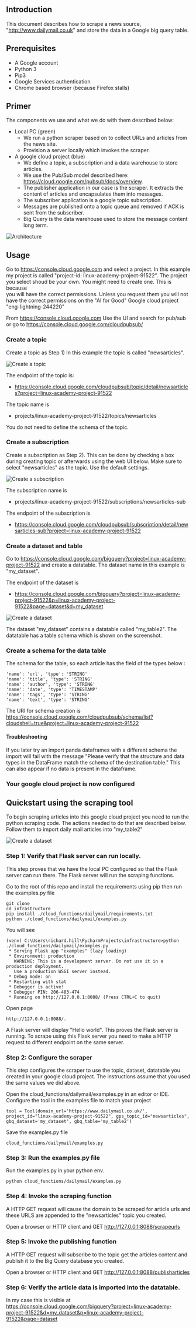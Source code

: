 ## Introduction
This document describes how to scrape a news source, "http://www.dailymail.co.uk" and store the data in a Google big query table. 
  

## Prerequisites
- A Google account
- Python 3
- Pip3
- Google Services authentication
- Chrome based browser (because Firefox stalls)

## Primer 
The components we  use and  what  we  do with them described below:
- Local PC (green)
    - We run a python scraper  based on  to collect URLs and articles from the news site.
    - Provision a server locally which invokes the scraper.
- A google cloud project (blue) 
    - We define a topic, a subscription and a data warehouse to store articles. 
    - We  use the Pub/Sub model described here: https://cloud.google.com/pubsub/docs/overview. 
    - The publisher application in our case is the scraper. It extracts the content of articles  and encapsulates them 
    into messages.
    - The subscriber application  is a google  topic subscription. 
    - Messages are published onto a topic queue and removed if ACK is sent from the subscriber.  
    - Big Query is the data warehouse used to store the message content long term.


![Architecture](../../imgs/scraping-arch-flat.png)


## Usage
Go to  https://console.cloud.google.com  and select a project. In this example my project  is called "project-id: 
linux-academy-project-91522". The project you select shoud be your own. You might need to create one.  This is because  
you  will have the  correct permissions. Unless you request them you will not have the correct permissions on  the 
"AI for Good"  Google cloud project "eng-lightning-244220"

From https://console.cloud.google.com  Use the UI and search for pub/sub or go to https://console.cloud.google.com/cloudpubsub/

### Create a topic 
Create a topic as Step 1) In this example  the topic is called "newsarticles". 

![Create a topic](../../imgs/create-topic.PNG)

The endpoint of the topic is:
- https://console.cloud.google.com/cloudpubsub/topic/detail/newsarticles?project=linux-academy-project-91522

The topic name is 
- projects/linux-academy-project-91522/topics/newsarticles

You do not need to define the schema of the topic.


### Create a subscription
Create a subscription as Step 2). This can be done by checking a box during creating topic or afterwards using the web
UI below. Make sure to select "newsarticles" as  the  topic. Use the default settings.

![Create a subscription](../../imgs/create-subscription.PNG)

The subscription name is 
- projects/linux-academy-project-91522/subscriptions/newsarticles-sub 

The endpoint of the  subscription is
- https://console.cloud.google.com/cloudpubsub/subscription/detail/newsarticles-sub?project=linux-academy-project-91522


### Create a dataset and table
Go to https://console.cloud.google.com/bigquery?project=linux-academy-project-91522 and create a datatable. 
The dataset name in this example is  "my_dataset". 
 
 The endpoint of the dataset is
- https://console.cloud.google.com/bigquery?project=linux-academy-project-91522&p=linux-academy-project-91522&page=dataset&d=my_dataset 

![Create a dataset](../../imgs/create-dataset.PNG)

The dataset "my_dataset" contains a datatable called "my_table2". The  datatable has a table schema which is shown on 
the screenshot.

### Create a schema for the data table
The schema for the table, so each article has the field of the types below :

    'name': 'url', 'type': 'STRING'
    'name': 'title', 'type': 'STRING'
    'name': 'author', 'type': 'STRING'
    'name': 'date', 'type': 'TIMESTAMP'
    'name': 'tags', 'type': 'STRING'
    'name': 'text', 'type': 'STRING' 
    
    
The URI for  schema creation is   https://console.cloud.google.com/cloudpubsub/schema/list?cloudshell=true&project=linux-academy-project-91522    

#### Troubleshooting

If you later try an import panda dataframes with a different schema the import will fail with the message 
"Please verify that the structure and data types in the DataFrame match the schema of the destination table." This can 
also appear  if no data is  present in the dataframe.


### Your google cloud project is now configured


## Quickstart using the scraping tool
To begin scraping articles into this google cloud project you need to run the python scraping code. The actions needed 
to do that  are described below. Follow them to import daily  mail articles into "my_table2"

![Create a dataset](../../imgs/import-articles.PNG)

### Step 1: Verify that Flask server can run locally.
This step proves that  we  have the local PC configured so that the Flask server can run  there. The Flask server will 
run the  scraping functions.

Go to the  root  of this repo and install  the requirements using pip then run the examples.py
file  


    git clone
    cd infrastructure
    pip install ./cloud_functions/dailymail/requirements.txt
    python ./cloud_functions/dailymail/examples.py

You will see 

    (venv) C:\Users\richard.hill\PycharmProjects\infrastructure>python ./cloud_functions/dailymail/examples.py
     * Serving Flask app "examples" (lazy loading)
     * Environment: production
       WARNING: This is a development server. Do not use it in a production deployment.
       Use a production WSGI server instead.
     * Debug mode: on
     * Restarting with stat
     * Debugger is active!
     * Debugger PIN: 206-483-474
     * Running on http://127.0.0.1:8088/ (Press CTRL+C to quit)

Open page  

    http://127.0.0.1:8088/. 
    
   A Flask server will display "Hello world". This proves the Flask server is running. To scrape using this Flask server
    you need to make a HTTP request to different endpoint on the same server.

### Step 2: Configure the scraper
This step configures the scraper to use the  topic, dataset, datatable you  created in your google cloud project. The 
instructions assume that you used the same values we  did above. 

Open the  cloud_functions/dailymail/examples.py in an editor or IDE. Configure  the tool in the examples file to match your project
        
    tool = Tool(domain_url='https://www.dailymail.co.uk/', project_id="linux-academy-project-91522", gps_topic_id="newsarticles", 
    gbq_dataset='my_dataset', gbq_table='my_table2')


Save the examples.py file  

    cloud_functions/dailymail/examples.py
    
### Step 3: Run the examples.py file
Run the examples.py in your python env.

    python cloud_functions/dailymail/examples.py

### Step 4: Invoke the scraping function
A HTTP GET request will cause the domain to be scraped for article urls and these URLS are appended to the "newsarticles" topic you created. 

Open a browser  or HTTP client and  GET http://127.0.0.1:8088/scrapeurls 

### Step 5: Invoke the publishing function
A HTTP GET request will subscribe to the topic  get the articles content and publish it to the Big Query database you created.
 
Open a browser  or HTTP client and  GET http://127.0.0.1:8088/publisharticles
 
### Step 6: Verify the article data is imported into the datatable. 
In my case this is visible at  
https://console.cloud.google.com/bigquery?project=linux-academy-project-91522&d=my_dataset&p=linux-academy-project-91522&page=dataset
 
   
